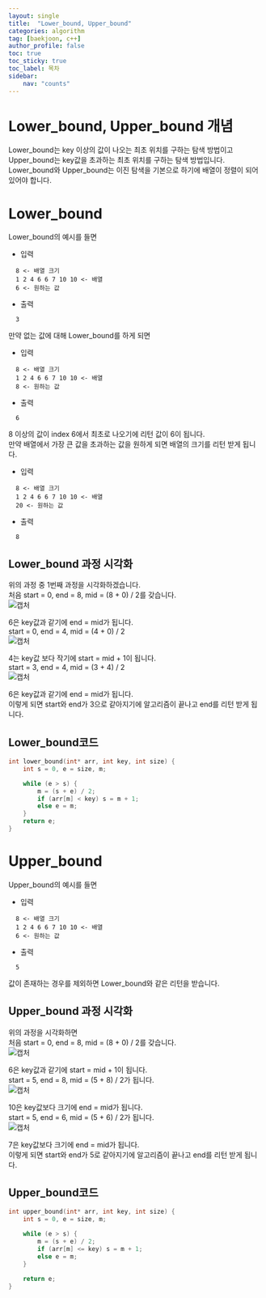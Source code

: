 ```yaml
---
layout: single
title:  "Lower_bound, Upper_bound"
categories: algorithm
tag: [baekjoon, c++]
author_profile: false
toc: true
toc_sticky: true
toc_label: 목차
sidebar:
    nav: "counts"
---
```


# Lower_bound, Upper_bound 개념
Lower_bound는 key 이상의 값이 나오는 최초 위치를 구하는 탐색 방법이고   
Upper_bound는 key값을 초과하는 최초 위치를 구하는 탐색 방법입니다.   
Lower_bound와 Upper_bound는 이진 탐색을 기본으로 하기에 배열이 정렬이 되어 있어야 합니다.   

# Lower_bound
Lower_bound의 예시를 들면
* 입력
```
  8 <- 배열 크기
  1 2 4 6 6 7 10 10 <- 배열
  6 <- 원하는 값
```
* 출력
```
  3
```   
만약 없는 값에 대해 Lower_bound를 하게 되면
* 입력
```
  8 <- 배열 크기
  1 2 4 6 6 7 10 10 <- 배열
  8 <- 원하는 값
```
* 출력
```
  6
```
8 이상의 값이 index 6에서 최초로 나오기에 리턴 값이 6이 됩니다.   
만약 배열에서 가장 큰 값을 초과하는 값을 원하게 되면 배열의 크기를 리턴 받게 됩니다.
* 입력
```
  8 <- 배열 크기
  1 2 4 6 6 7 10 10 <- 배열
  20 <- 원하는 값
```
* 출력
```
  8
```

## Lower_bound 과정 시각화
위의 과정 중 1번째 과정을 시각화하겠습니다.   
처음 start = 0, end = 8, mid = (8 + 0) / 2를 갖습니다.   
![캡처](https://github.com/124coding/124coding.github.io/assets/114299892/26047666-e414-45e7-a599-13cac63bf846)   

6은 key값과 같기에 end = mid가 됩니다.   
start = 0, end = 4, mid = (4 + 0) / 2   
![캡처](https://github.com/124coding/124coding.github.io/assets/114299892/d8c480c0-2b4f-4b9d-9aef-ad03b9f80520)   

4는 key값 보다 작기에 start = mid + 1이 됩니다.   
start = 3, end = 4, mid = (3 + 4) / 2   
![캡처](https://github.com/124coding/124coding.github.io/assets/114299892/78e5b4ad-3495-4fa6-9a7f-07a8cae9a1f7)   

6은 key값과 같기에 end = mid가 됩니다.   
이렇게 되면 start와 end가 3으로 같아지기에 알고리즘이 끝나고 end를 리턴 받게 됩니다.   

## Lower_bound코드
```c
int lower_bound(int* arr, int key, int size) {
	int s = 0, e = size, m;

	while (e > s) {
		m = (s + e) / 2;
		if (arr[m] < key) s = m + 1;
		else e = m;
	}
	return e;
}
```   

# Upper_bound   
Upper_bound의 예시를 들면   
* 입력
```
  8 <- 배열 크기
  1 2 4 6 6 7 10 10 <- 배열
  6 <- 원하는 값
```
* 출력
```
  5
```
값이 존재하는 경우를 제외하면 Lower_bound와 같은 리턴을 받습니다.   

## Upper_bound 과정 시각화
위의 과정을 시각화하면   
처음 start = 0, end = 8, mid = (8 + 0) / 2를 갖습니다.   
![캡처](https://github.com/124coding/124coding.github.io/assets/114299892/26047666-e414-45e7-a599-13cac63bf846)   

6은 key값과 같기에 start = mid + 1이 됩니다.   
start = 5, end = 8, mid = (5 + 8) / 2가 됩니다.   
![캡처](https://github.com/124coding/124coding.github.io/assets/114299892/758e2e15-bdcb-4f0c-aacb-d6689643ad2b)   

10은 key값보다 크기에 end = mid가 됩니다.   
start = 5, end = 6, mid = (5 + 6) / 2가 됩니다.   
![캡처](https://github.com/124coding/124coding.github.io/assets/114299892/74d7ced1-d86c-48f9-a6d8-907b6f5b4bf0)   

7은 key값보다 크기에 end = mid가 됩니다.   
이렇게 되면 start와 end가 5로 같아지기에 알고리즘이 끝나고 end를 리턴 받게 됩니다.   

## Upper_bound코드
```c
int upper_bound(int* arr, int key, int size) {
	int s = 0, e = size, m;

	while (e > s) {
		m = (s + e) / 2;
		if (arr[m] <= key) s = m + 1;
		else e = m;
	}
	
	return e;
}
```
